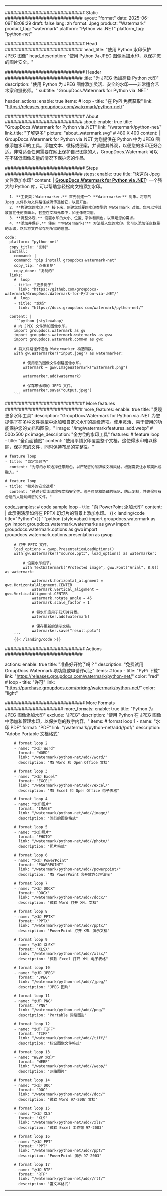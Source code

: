 
---
############################# Static ############################
layout: "format"
date:  2025-06-09T18:08:29
draft: false
lang: zh
format: Jpeg
product: "Watermark"
product_tag: "watermark"
platform: "Python via .NET"
platform_tag: "python-net"

############################# Head ############################
head_title: "使用 Python 水印保护 JPEG 图像"
head_description: "使用 Python 为 JPEG 图像添加水印，以保护您的图片安全。"

############################# Header ############################
title: "为 JPEG 添加高级 Python 水印" 
description: "使用 Python 为 JPEG 图像添加灵活、安全的水印——非常适合艺术家和摄影师。"
subtitle: "GroupDocs.Watermark for Python via .NET" 

header_actions:
  enable: true
  items:
    #  loop
    - title: "在 PyPi 免费获取"
      link: "https://releases.groupdocs.com/watermark/python-net/"
      
############################# About ############################
about:
    enable: true
    title: "GroupDocs.Watermark for Python via .NET"
    link: "/watermark/python-net/"
    link_title: "了解更多"
    picture: "about_watermark.svg" # 480 X 400
    content: |
       GroupDocs.Watermark for Python via .NET 为您提供在 Python 中为 JPEG 图像添加水印的工具。添加文本、徽标或图案，并调整其外观，以便您的水印正好合适。非常适合任何需要在网上保护自己图像的人，GroupDocs.Watermark 可以在不降低图像质量的情况下保护您的作品。

############################# Steps ############################
steps:
    enable: true
    title: "快速向 Jpeg 文件添加水印"
    content: |
      **[GroupDocs.Watermark for Python via .NET](https://products.groupdocs.com/watermark/python-net/):** 一个强大的 Python 库，可以帮助您轻松向文档添加水印。
      
      1. **主要类：Watermarker.** 首先创建一个 **Watermarker** 对象。将您的 Jpeg 文件作为文件路径或流传递给它，以便开始。
      2. **构建您的水印.** 接下来，创建您想要的水印类型的 Watermark 对象。您可以将其放置在任何页面上，甚至在文档元素中，如图像或页眉。
      3. **调整外观.** 设置水印的大小、位置、字体和颜色，以满足您的需求。
      4. **添加并保存.** 使用 **Watermarker** 方法插入您的水印。您可以添加任意数量的水印，然后将文件保存到所需的位置。
   
    code:
      platform: "python-net"
      copy_title: "复制"
      install:
        command: |
        command: "pip install groupdocs-watermark-net"
        copy_tip: "点击复制"
        copy_done: "复制的"
      links:
        #  loop
        - title: "更多例子"
          link: "https://github.com/groupdocs-watermark/GroupDocs.Watermark-for-Python-via-.NET/"
        #  loop
        - title: "文档"
          link: "https://docs.groupdocs.com/watermark/python-net/"
          
      content: |
        ```python {style=abap}
        # 向 JPEG 文件添加图像水印。
        import groupdocs.watermark as gw
        import groupdocs.watermark.watermarks as gww
        import groupdocs.watermark.common as gwс

        # 将文件路径传递给 Watermarker 构造函数。
        with gw.Watermarker("input.jpeg") as watermarker:

            # 使用您的图像文件创建图像水印。
            watermark = gww.ImageWatermark("watermark.png")

            watermarker.add(watermark)

            # 保存带水印的 JPEG 文件。
            watermarker.save("output.jpeg")
        ```  

############################# More features ############################
more_features:
  enable: true
  title: "发现更多水印工具"
  description: "GroupDocs.Watermark for Python via .NET 为您提供了在多种文件类型中添加和自定义水印的高级选项。使用灵活、易于使用的功能保护您的文档和图像。"
  image: "/img/watermark/features_add.webp" # 500x500 px
  image_description: "全方位的水印工具"
  features:
    # feature loop
    - title: "全页面铺贴"
      content: "使用平铺水印覆盖整个文档。这使得水印难以移除，保护您的文件，同时保持布局的完整性。"

    # feature loop
    - title: "自定义颜色"
      content: "为您的水印选择任意颜色，以匹配您的品牌或文档风格。根据需要让水印突出或融入。"

    # feature loop
    - title: "额外的安全选项"
      content: "通过分层水印增强文档安全性。结合可见和隐藏的标记，防止复制，并确保只有合适的人能访问您的文件。"
      
  code_samples:
    # code sample loop
    - title: "向 PowerPoint 添加水印"
      content: |
        此示例演示如何在 PPTX 幻灯片的背景上添加水印。
        {{< landing/code title="Python">}}
        ```python {style=abap}
        import groupdocs.watermark as gw
        import groupdocs.watermark.watermarks as gww
        import groupdocs.watermark.options as gwo
        import groupdocs.watermark.options.presentation as gwop

        # 打开 PPTX 文件。
        load_options = gwop.PresentationLoadOptions()
        with gw.Watermarker("source.pptx", load_options) as watermarker:

            # 设置水印细节。
            with TextWatermark("Protected image", gww.Font("Arial", 8.0)) as watermark:

                watermark.horizontal_alignment = gwс.HorizontalAlignment.CENTER
                watermark.vertical_alignment = gwс.VerticalAlignment.CENTER
                watermark.rotate_angle = 45
                watermark.scale_factor = 1

                # 将水印应用于幻灯片背景。
                watermarker.add(watermark)

                # 保存更新的演示文稿。
                watermarker.save("result.pptx")
        ```
        {{< /landing/code >}}


############################# Actions ############################

actions:
  enable: true
  title: "准备好开始了吗？"
  description: "免费试用 GroupDocs.Watermark 项功能或申请许可证"
  items:
    #  loop
    - title: "PyPi 下载"
      link: "https://releases.groupdocs.com/watermark/python-net/"
      color: "red"
        #  loop
    - title: "许可"
      link: "https://purchase.groupdocs.com/pricing/watermark/python-net/"
      color: "light"


############################# More Formats #####################
more_formats:
    enable: true
    title: "Python 为 JPEG 图像添加水印"
    exclude: "JPEG"
    description: "使用 Python 在 JPEG 图像中添加和管理水印，以保护您的数字内容。"
    items: 
        # format loop 1
        - name: "水印 PDF"
          format: "PDF"
          link: "/watermark/python-net/add//pdf/"
          description: "Adobe Portable 文档格式"

        # format loop 2
        - name: "水印 Word"
          format: "WORD"
          link: "/watermark/python-net/add//word/"
          description: "MS Word 和 Open Office 文档"
          
        # format loop 3
        - name: "水印 Excel"
          format: "EXCEL"
          link: "/watermark/python-net/add//excel/"
          description: "MS Excel 和 Open Office 电子表格"

        # format loop 4
        - name: "水印图片"
          format: "IMAGE"
          link: "/watermark/python-net/add//image/"
          description: "流行的图像格式"

        # format loop 5
        - name: "水印照片"
          format: "PHOTO"
          link: "/watermark/python-net/add//photo/"
          description: "照片格式"

        # format loop 6
        - name: "水印 PowerPoint"
          format: "POWERPOINT"
          link: "/watermark/python-net/add//powerpoint/"
          description: "MS PowerPoint 和开放办公室演示"

        # format loop 7
        - name: "水印 DOCX"
          format: "DOCX"
          link: "/watermark/python-net/add//docx/"
          description: "微软 Word 打开 XML 文档"
          
        # format loop 8
        - name: "水印 PPTX"
          format: "PPTX"
          link: "/watermark/python-net/add//pptx/"
          description: "PowerPoint 打开 XML 演示文稿"
          
        # format loop 9
        - name: "水印 XLSX"
          format: "XLSX"
          link: "/watermark/python-net/add//xlsx/"
          description: "微软 Excel 打开 XML 电子表格"

        # format loop 10
        - name: "水印 JPEG"
          format: "JPEG"
          link: "/watermark/python-net/add//jpeg/"
          description: "JPEG 图片"

        # format loop 11
        - name: "水印 PNG"
          format: "PNG"
          link: "/watermark/python-net/add//png/"
          description: "Portable 网络图形"

        # format loop 12
        - name: "水印 TIFF"
          format: "TIFF"
          link: "/watermark/python-net/add//tiff/"
          description: "标记图像文件格式"

        # format loop 13
        - name: "WEBP 水印"
          format: "WEBP"
          link: "/watermark/python-net/add//webp/"
          description: "网络图片"

        # format loop 14
        - name: "水印 DOC"
          format: "DOC"
          link: "/watermark/python-net/add//doc/"
          description: "微软 Word 97-2007 文档"

        # format loop 15
        - name: "水印 XLS"
          format: "XLS"
          link: "/watermark/python-net/add//xls/"
          description: "微软 Excel 工作簿 97-2003"

        # format loop 16
        - name: "水印 PPT"
          format: "PPT"
          link: "/watermark/python-net/add//ppt/"
          description: "PowerPoint 演示 97-2003"

        # format loop 17
        - name: "水印 RTF"
          format: "RTF"
          link: "/watermark/python-net/add//rtf/"
          description: "富文本格式"

---